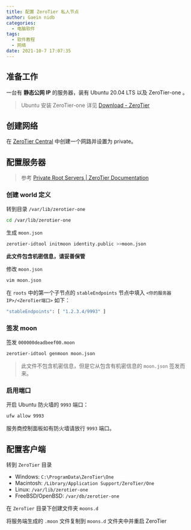 ```yaml
---
title: 配置 ZeroTier 私人节点
author: Gaein nidb
categories:
  - 电脑软件
tags:
  - 软件教程
  - 网络
date: 2021-10-7 17:07:35
---
```



## 准备工作

一台有 **静态公网 IP** 的服务器，装有 Ubuntu 20.04 LTS 以及 ZeroTier-one 。

> Ubuntu 安装 ZeroTier-one 详见 [Download - ZeroTier](https://www.zerotier.com/download/#downloadLinux)

## 创建网络

在 [ZeroTier Central](https://my.zerotier.com/network) 中创建一个网路并设置为 private。

## 配置服务器

> 参考 [Private Root Servers | ZeroTier Documentation](https://docs.zerotier.com/zerotier/moons)

### 创建 world 定义

转到目录 `/var/lib/zerotier-one`

```sh
cd /var/lib/zerotier-one
```

生成 `moon.json`

```sh
zerotier-idtool initmoon identity.public >>moon.json
```

**此文件包含机密信息，请妥善保管**

修改 `moon.json`

```sh
vim moon.json
```

在 `roots` 中的第一个子节点的 `stableEndpoints` 节点中填入 `<你的服务器IP>/<ZeroTier端口>` 如下：

```sh
"stableEndpoints": [ "1.2.3.4/9993" ]
```

### 签发 moon

签发 `000000deadbeef00.moon`

```sh
zerotier-idtool genmoon moon.json
```

> 此文件不包含机密信息，但是它从包含有机密信息的 `moon.json` 签发而来。

### 启用端口

开启 Ubuntu 防火墙的 `9993` 端口：

```sh
ufw allow 9993
```

服务商控制面板如有防火墙请放行 `9993` 端口。

## 配置客户端

转到 `ZeroTier` 目录

* Windows: `C:\ProgramData\ZeroTier\One`
* Macintosh: `/Library/Application Support/ZeroTier/One`
* Linux: `/var/lib/zerotier-one`
* FreeBSD/OpenBSD: `/var/db/zerotier-one`

在 `ZeroTier` 目录下创建文件夹 `moons.d`

将服务端生成的 `.moon` 文件复制到 `moons.d` 文件夹中并重启 ZeroTier